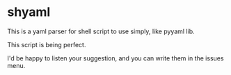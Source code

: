 # shyaml

This is a yaml parser for shell script to use simply, like pyyaml lib.

This script is being perfect.

I'd be happy to listen your suggestion, and you can write them in the issues menu.
